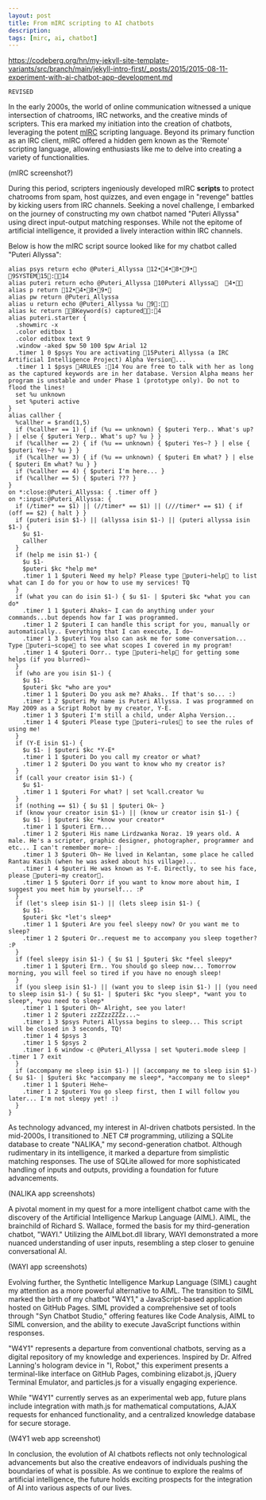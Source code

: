```yaml
---
layout: post
title: From mIRC scripting to AI chatbots
description: 
tags: [mirc, ai, chatbot]
---
```


https://codeberg.org/hn/my-jekyll-site-template-variants/src/branch/main/jekyll-intro-first/_posts/2015/2015-08-11-experiment-with-ai-chatbot-app-development.md

`REVISED`

In the early 2000s, the world of online communication witnessed a unique intersection of chatrooms, IRC networks, and the creative minds of scripters. This era marked my initiation into the creation of chatbots, leveraging the potent [mIRC](#) scripting language. Beyond its primary function as an IRC client, mIRC offered a hidden gem known as the 'Remote' scripting language, allowing enthusiasts like me to delve into creating a variety of functionalities.

(mIRC screenshot?)

During this period, scripters ingeniously developed mIRC **scripts** to protect chatrooms from spam, host quizzes, and even engage in "revenge" battles by kicking users from IRC channels. Seeking a novel challenge, I embarked on the journey of constructing my own chatbot named "Puteri Allyssa" using direct input-output matching responses. While not the epitome of artificial intelligence, it provided a lively interaction within IRC channels.

Below is how the mIRC script source looked like for my chatbot called "Puteri Allyssa":
```
alias psys return echo @Puteri_Allyssa 12•4•8•9• 9SYSTEM15:14
alias puteri return echo @Puteri_Allyssa 10Puteri Allyssa  4•
alias p return 12•4•8•9•
alias pw return @Puteri_Allyssa
alias u return echo @Puteri_Allyssa %u 9:
alias kc return 8Keyword(s) captured:4
alias puteri.starter {
  .showmirc -x
  .color editbox 1
  .color editbox text 9
  .window -aked $pw 50 100 $pw Arial 12
  .timer 1 0 $psys You are activating 15Puteri Allyssa (a IRC Artificial Intelligence Project) Alpha Version...
  .timer 1 1 $psys 4RULES :14 You are free to talk with her as long as the captured keywords are in her database. Version Alpha means her program is unstable and under Phase 1 (prototype only). Do not to flood the lines!
  set %u unknown
  set %puteri active
}
alias callher {
  %callher = $rand(1,5)
  if (%callher == 1) { if (%u == unknown) { $puteri Yerp.. What's up? } | else { $puteri Yerp.. What's up? %u } }
  if (%callher == 2) { if (%u == unknown) { $puteri Yes~? } | else { $puteri Yes~? %u } }
  if (%callher == 3) { if (%u == unknown) { $puteri Em what? } | else { $puteri Em what? %u } }
  if (%callher == 4) { $puteri I'm here... }
  if (%callher == 5) { $puteri ??? }
}
on *:close:@Puteri_Allyssa: { .timer off }
on *:input:@Puteri_Allyssa: {
  if (/timer* == $1) || (//timer* == $1) || (///timer* == $1) { if (off == $2) { halt } }
  if (puteri isin $1-) || (allyssa isin $1-) || (puteri allyssa isin $1-) {
    $u $1-
    callher
  }
  if (help me isin $1-) {
    $u $1-
    $puteri $kc *help me*
    .timer 1 1 $puteri Need my help? Please type puteri~help to list what can I do for you or how to use my services! TQ
  }
  if (what you can do isin $1-) { $u $1- | $puteri $kc *what you can do*
    .timer 1 1 $puteri Ahaks~ I can do anything under your commands...but depends how far I was programmed.
    .timer 1 2 $puteri I can handle this script for you, manually or automatically.. Everything that I can execute, I do~
    .timer 1 3 $puteri You also can ask me for some conversation... Type puteri~scope to see what scopes I covered in my program!
    .timer 1 4 $puteri Oorr.. type puteri~help for getting some helps (if you blurred)~
  }
  if (who are you isin $1-) {
    $u $1-
    $puteri $kc *who are you*
    .timer 1 1 $puteri Do you ask me? Ahaks.. If that's so... :)
    .timer 1 2 $puteri My name is Puteri Allyssa. I was programmed on May 2009 as a Script Robot by my creator, Y-E.
    .timer 1 3 $puteri I'm still a child, under Alpha Version...
    .timer 1 4 $puteri Please type puteri~rules to see the rules of using me!
  }
  if (Y-E isin $1-) {
    $u $1- | $puteri $kc *Y-E*
    .timer 1 1 $puteri Do you call my creator or what?
    .timer 1 2 $puteri Do you want to know who my creator is?
  }
  if (call your creator isin $1-) {
    $u $1-
    .timer 1 1 $puteri For what? | set %call.creator %u
  }
  if (nothing == $1) { $u $1 | $puteri Ok~ }
  if (know your creator isin $1-) || (know ur creator isin $1-) {
    $u $1- | $puteri $kc *know your creator*
    .timer 1 1 $puteri Erm...
    .timer 1 2 $puteri His name Lirdzwanka Noraz. 19 years old. A male. He's a scripter, graphic designer, photographer, programmer and etc... I can't remember more~ :|
    .timer 1 3 $puteri Oh~ He lived in Kelantan, some place he called Rantau Kasih (when he was asked about his village)...
    .timer 1 4 $puteri He was known as Y-E. Directly, to see his face, please puteri~my creator.
    .timer 1 5 $puteri Oorr if you want to know more about him, I suggest you meet him by yourself... :P
  }
  if (let's sleep isin $1-) || (lets sleep isin $1-) {
    $u $1-
    $puteri $kc *let's sleep*
    .timer 1 1 $puteri Are you feel sleepy now? Or you want me to sleep?
    .timer 1 2 $puteri Or..request me to accompany you sleep together? :P
  }
  if (feel sleepy isin $1-) { $u $1 | $puteri $kc *feel sleepy*
    .timer 1 1 $puteri Erm.. You should go sleep now... Tomorrow morning, you will feel so tired if you have no enough sleep!
  }
  if (you sleep isin $1-) || (want you to sleep isin $1-) || (you need to sleep isin $1-) { $u $1- | $puteri $kc *you sleep*, *want you to sleep*, *you need to sleep*
    .timer 1 1 $puteri Oh~ Alright, see you later!
    .timer 1 2 $puteri zzZZzzZZZz...~
    .timer 1 3 $psys Puteri Allyssa begins to sleep... This script will be closed in 3 seconds, TQ!
    .timer 1 4 $psys 3
    .timer 1 5 $psys 2
    .timer 1 6 window -c @Puteri_Allyssa | set %puteri.mode sleep | .timer 1 7 exit
  }
  if (accompany me sleep isin $1-) || (accompany me to sleep isin $1-) { $u $1- | $puteri $kc *accompany me sleep*, *accompany me to sleep*
    .timer 1 1 $puteri Hehe~
    .timer 1 2 $puteri You go sleep first, then I will follow you later... I'm not sleepy yet! :)
  }
}
```

As technology advanced, my interest in AI-driven chatbots persisted. In the mid-2000s, I transitioned to .NET C# programming, utilizing a SQLite database to create "NALIKA," my second-generation chatbot. Although rudimentary in its intelligence, it marked a departure from simplistic matching responses. The use of SQLite allowed for more sophisticated handling of inputs and outputs, providing a foundation for future advancements.

(NALIKA app screenshots)

A pivotal moment in my quest for a more intelligent chatbot came with the discovery of the Artificial Intelligence Markup Language (AIML). AIML, the brainchild of Richard S. Wallace, formed the basis for my third-generation chatbot, "WAYI." Utilizing the AIMLbot.dll library, WAYI demonstrated a more nuanced understanding of user inputs, resembling a step closer to genuine conversational AI.

(WAYI app screenshots)

Evolving further, the Synthetic Intelligence Markup Language (SIML) caught my attention as a more powerful alternative to AIML. The transition to SIML marked the birth of my chatbot "W4Y1," a JavaScript-based application hosted on GitHub Pages. SIML provided a comprehensive set of tools through "Syn Chatbot Studio," offering features like Code Analysis, AIML to SIML conversion, and the ability to execute JavaScript functions within responses.

"W4Y1" represents a departure from conventional chatbots, serving as a digital repository of my knowledge and experiences. Inspired by Dr. Alfred Lanning's hologram device in "I, Robot," this experiment presents a terminal-like interface on GitHub Pages, combining elizabot.js, jQuery Terminal Emulator, and particles.js for a visually engaging experience.

While "W4Y1" currently serves as an experimental web app, future plans include integration with math.js for mathematical computations, AJAX requests for enhanced functionality, and a centralized knowledge database for secure storage.

(W4Y1 web app screenshot)

In conclusion, the evolution of AI chatbots reflects not only technological advancements but also the creative endeavors of individuals pushing the boundaries of what is possible. As we continue to explore the realms of artificial intelligence, the future holds exciting prospects for the integration of AI into various aspects of our lives.